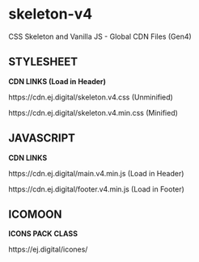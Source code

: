 # skeleton-v4
CSS Skeleton and Vanilla JS - Global CDN Files (Gen4)

<h2>STYLESHEET</h2>
<p><strong>CDN LINKS (Load in Header)</strong></p>
<p>https://cdn.ej.digital/skeleton.v4.css (Unminified)</p>
<p>https://cdn.ej.digital/skeleton.v4.min.css (Minified)</p>

<h2>JAVASCRIPT</h2>
<p><strong>CDN LINKS</strong></p>
<p>https://cdn.ej.digital/main.v4.min.js (Load in Header)</p>
<p>https://cdn.ej.digital/footer.v4.min.js (Load in Footer)</p>

<h2>ICOMOON</h2>
<p><strong>ICONS PACK CLASS</strong></p>
<p>https://ej.digital/icones/</p>
